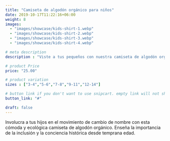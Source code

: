 ```yaml
---
title: "Camiseta de algodón orgánico para niños"
date: 2019-10-17T11:22:16+06:00
weight: 8
images: 
  - "images/showcase/kids-shirt-1.webp"
  - "images/showcase/kids-shirt-2.webp"
  - "images/showcase/kids-shirt-3.webp"
  - "images/showcase/kids-shirt-4.webp"

# meta description
description : "Viste a tus pequeños con nuestra camiseta de algodón orgánico para niños que apoya el movimiento de cambio de nombre de Little Falls"

# product Price
price: "25.00"

# product variation
sizes : ["3-4","5-6","7-8","9-11","12-14"]

# button link if you don't want to use snipcart. empty link will not show button
button_link: "#"

draft: false
---
```


Involucra a tus hijos en el movimiento de cambio de nombre con esta cómoda y ecológica camiseta de algodón orgánico. Enseña la importancia de la inclusión y la conciencia histórica desde temprana edad.

